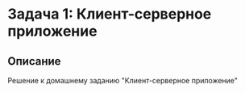 # Задача 1: Клиент-серверное приложение

## Описание
Решение к домашнему заданию "Клиент-серверное приложение"